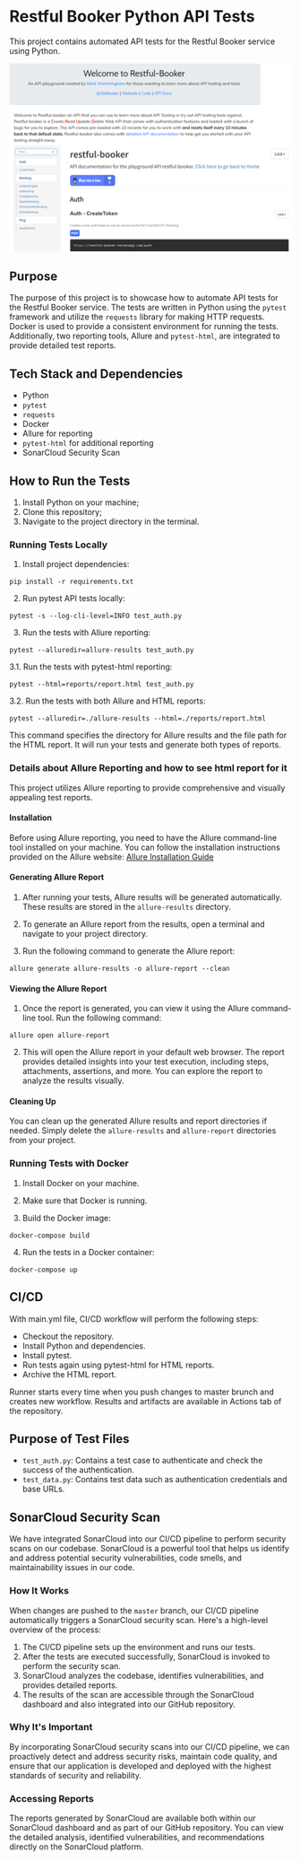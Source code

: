 # Restful Booker Python API Tests

This project contains automated API tests for the Restful Booker service using Python.

<img src="Screenshot_1.png" width="512"/>

## Purpose

The purpose of this project is to showcase how to automate API tests for the Restful Booker service. The tests are written in Python using the `pytest` framework and utilize the `requests` library for making HTTP requests. Docker is used to provide a consistent environment for running the tests. Additionally, two reporting tools, Allure and `pytest-html`, are integrated to provide detailed test reports.

## Tech Stack and Dependencies

- Python
- `pytest`
- `requests`
- Docker
- Allure for reporting
- `pytest-html` for additional reporting
- SonarCloud Security Scan

## How to Run the Tests

1. Install Python on your machine;
2. Clone this repository;
3. Navigate to the project directory in the terminal.

### Running Tests Locally

1. Install project dependencies:
```
pip install -r requirements.txt
```

2. Run pytest API tests locally:
```
pytest -s --log-cli-level=INFO test_auth.py
```

3. Run the tests with Allure reporting:
```
pytest --alluredir=allure-results test_auth.py
```

3.1. Run the tests with pytest-html reporting:
```
pytest --html=reports/report.html test_auth.py
```

3.2. Run the tests with both Allure and HTML reports:
```
pytest --alluredir=./allure-results --html=./reports/report.html
```
This command specifies the directory for Allure results and the file path for the HTML report. It will run your tests and generate both types of reports.

### Details about Allure Reporting and how to see html report for it

This project utilizes Allure reporting to provide comprehensive and visually appealing test reports.

#### Installation

Before using Allure reporting, you need to have the Allure command-line tool installed on your machine. You can follow the installation instructions provided on the Allure website: [Allure Installation Guide](https://docs.qameta.io/allure/#_installing_a_commandline)

#### Generating Allure Report

1. After running your tests, Allure results will be generated automatically. These results are stored in the `allure-results` directory.

2. To generate an Allure report from the results, open a terminal and navigate to your project directory.

3. Run the following command to generate the Allure report:
```
allure generate allure-results -o allure-report --clean
```

#### Viewing the Allure Report

1. Once the report is generated, you can view it using the Allure command-line tool. Run the following command:
```
allure open allure-report
```

2. This will open the Allure report in your default web browser. The report provides detailed insights into your test execution, including steps, attachments, assertions, and more. You can explore the report to analyze the results visually.

#### Cleaning Up

You can clean up the generated Allure results and report directories if needed. Simply delete the `allure-results` and `allure-report` directories from your project.


### Running Tests with Docker

1. Install Docker on your machine.

2. Make sure that Docker is running.

3. Build the Docker image:
```
docker-compose build
```

4. Run the tests in a Docker container:
```
docker-compose up
```

## CI/CD
With main.yml file, CI/CD workflow will perform the following steps:

- Checkout the repository.
- Install Python and dependencies.
- Install pytest.
- Run tests again using pytest-html for HTML reports.
- Archive the HTML report.

Runner starts every time when you push changes to master brunch and creates new workflow. Results and artifacts are available in Actions tab of the repository.

## Purpose of Test Files

- `test_auth.py`: Contains a test case to authenticate and check the success of the authentication.
- `test_data.py`: Contains test data such as authentication credentials and base URLs.
## SonarCloud Security Scan

We have integrated SonarCloud into our CI/CD pipeline to perform security scans on our codebase. SonarCloud is a powerful tool that helps us identify and address potential security vulnerabilities, code smells, and maintainability issues in our code.

### How It Works

When changes are pushed to the `master` branch, our CI/CD pipeline automatically triggers a SonarCloud security scan. Here's a high-level overview of the process:

1. The CI/CD pipeline sets up the environment and runs our tests.
2. After the tests are executed successfully, SonarCloud is invoked to perform the security scan.
3. SonarCloud analyzes the codebase, identifies vulnerabilities, and provides detailed reports.
4. The results of the scan are accessible through the SonarCloud dashboard and also integrated into our GitHub repository.

### Why It's Important

By incorporating SonarCloud security scans into our CI/CD pipeline, we can proactively detect and address security risks, maintain code quality, and ensure that our application is developed and deployed with the highest standards of security and reliability.

### Accessing Reports

The reports generated by SonarCloud are available both within our SonarCloud dashboard and as part of our GitHub repository. You can view the detailed analysis, identified vulnerabilities, and recommendations directly on the SonarCloud platform.
